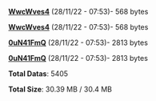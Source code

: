 [**WwcWves4**](/data/WwcWves4.txt) (28/11/22 - 07:53)- 568 bytes

[**WwcWves4**](/data/WwcWves4.txt) (28/11/22 - 07:53)- 568 bytes

[**0uN41FmQ**](/data/0uN41FmQ.txt) (28/11/22 - 07:53)- 2813 bytes

[**0uN41FmQ**](/data/0uN41FmQ.txt) (28/11/22 - 07:53)- 2813 bytes

**Total Datas**: 5405

**Total Size**: 30.39 MB / 30.4 MB